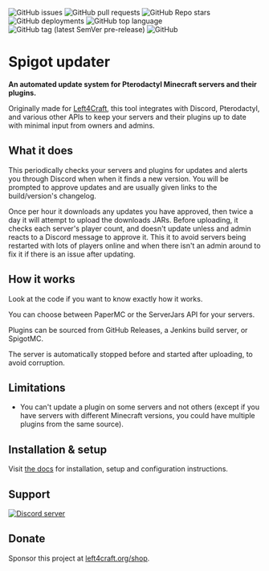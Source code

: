 ![GitHub issues](https://img.shields.io/github/issues/Left4Craft/spigot-updater?style=for-the-badge)
![GitHub pull requests](https://img.shields.io/github/issues-pr/Left4Craft/spigot-updater?style=for-the-badge)
![GitHub Repo stars](https://img.shields.io/github/stars/Left4Craft/spigot-updater?style=for-the-badge)
![GitHub deployments](https://img.shields.io/github/deployments/Left4Craft/spigot-updater/github-pages?label=GitHub%20Pages&style=for-the-badge)
![GitHub top language](https://img.shields.io/github/languages/top/Left4Craft/spigot-updater?color=yellow&style=for-the-badge)
![GitHub tag (latest SemVer pre-release)](https://img.shields.io/github/v/tag/Left4Craft/spigot-updater?include_prereleases&style=for-the-badge)
![GitHub](https://img.shields.io/github/license/Left4Craft/spigot-updater?style=for-the-badge)
<!-- ![GitHub package.json version](https://img.shields.io/github/package-json/v/Left4Craft/spigot-updater?style=for-the-badge) -->

# Spigot updater

**An automated update system for Pterodactyl Minecraft servers and their plugins.**

Originally made for [Left4Craft](https://www.left4craft.org), this tool integrates with Discord, Pterodactyl, and various other APIs to keep your servers and their plugins up to date with minimal input from owners and admins.

## What it does

This periodically checks your servers and plugins for updates and alerts you through Discord when when it finds a new version. You will be prompted to approve updates and are usually given links to the build/version's changelog.

Once per hour it downloads any updates you have approved, then twice a day it will attempt to upload the downloads JARs. Before uploading, it checks each server's player count, and doesn't update unless and admin reacts to a Discord message to approve it. This it to avoid servers being restarted with lots of players online and when there isn't an admin around to fix it if there is an issue after updating.

## How it works

Look at the code if you want to know exactly how it works.

You can choose between PaperMC or the ServerJars API for your servers.

Plugins can be sourced from GitHub Releases, a Jenkins build server, or SpigotMC.

The server is automatically stopped before and started after uploading, to avoid corruption.

## Limitations

- You can't update a plugin on some servers and not others (except if you have servers with different Minecraft versions, you could have multiple plugins from the same source).

## Installation & setup

Visit [the docs](https://left4craft.github.io/spigot-updater/) for installation, setup and configuration instructions.

## Support

[![Discord server](https://discordapp.com/api/guilds/424571587413540874/widget.png?style=banner2)](https://discord.left4craft.org)

## Donate

Sponsor this project at [left4craft.org/shop](https:/www.left4craft.org/shop).
